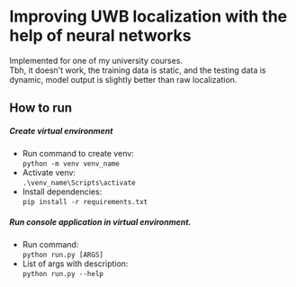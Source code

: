# Improving UWB localization with the help of neural networks 

Implemented for one of my university courses. <br>
Tbh, it doesn't work, the training data is static, and the testing data is dynamic, model output is slightly better than raw localization.
## How to run
##### Create virtual environment

- Run command to create venv: <br> 
``` python -m venv venv_name ```
- Activate venv: <br>
```.\venv_name\Scripts\activate```
- Install dependencies: <br>
```pip install -r requirements.txt```
##### Run console application in virtual environment.

- Run command: <br> 
```python run.py [ARGS] ```
- List of args with description: <br>
```python run.py --help ```
